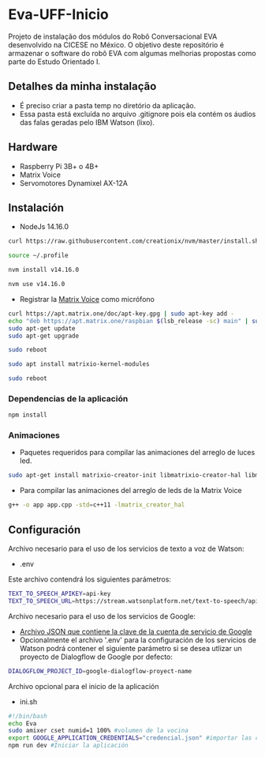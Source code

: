 # Eva-UFF-Inicio

Projeto de instalação dos módulos do Robô Conversacional EVA desenvolvido na CICESE no México. O objetivo deste repositório é armazenar o software do robô EVA com algumas melhorias propostas como parte do Estudo Orientado I.

## Detalhes da minha instalação
* É preciso criar a pasta temp no diretório da aplicação.
* Essa pasta está excluída no arquivo .gitignore pois ela contém os áudios das falas geradas pelo IBM Watson (lixo).

## Hardware
- Raspberry Pi 3B+ o 4B+
- Matrix Voice
- Servomotores Dynamixel AX-12A

## Instalación
- NodeJs 14.16.0
```bash
curl https://raw.githubusercontent.com/creationix/nvm/master/install.sh | bash
```
```bash
source ~/.profile
```
```bash
nvm install v14.16.0
```
```bash
nvm use v14.16.0
```
- Registrar la [Matrix Voice](https://matrix-io.github.io/matrix-documentation/matrix-voice/resources/microphone/) como micrófono

```bash
curl https://apt.matrix.one/doc/apt-key.gpg | sudo apt-key add -
echo "deb https://apt.matrix.one/raspbian $(lsb_release -sc) main" | sudo tee /etc/apt/sources.list.d/matrixlabs.list
sudo apt-get update
sudo apt-get upgrade
```

```bash
sudo reboot
```

```bash
sudo apt install matrixio-kernel-modules
```

```bash
sudo reboot
```

### Dependencias de la aplicación
```bash
npm install
```
<!--
### Librerías
 - Requerida para compilar la dependencia "speaker".
```bash
sudo apt-get install libasound2-dev
```
-->


### Animaciones
 - Paquetes requeridos para compilar las animaciones del arreglo de luces led.
```bash
sudo apt-get install matrixio-creator-init libmatrixio-creator-hal libmatrixio-creator-hal-dev
```
 - Para compilar las animaciones del arreglo de leds de la Matrix Voice
```bash
g++ -o app app.cpp -std=c++11 -lmatrix_creator_hal
```

## Configuración

Archivo necesario para el uso de los servicios de texto a voz de Watson:

- .env

Este archivo contendrá los siguientes parámetros:

```bash
TEXT_TO_SPEECH_APIKEY=api-key
TEXT_TO_SPEECH_URL=https://stream.watsonplatform.net/text-to-speech/api
```

Archivo necesario para el uso de los servicios de Google:

- [Archivo JSON que contiene la clave de la cuenta de servicio de Google](https://cloud.google.com/docs/authentication/getting-started)
- Opcionalmente el archivo '.env' para la configuración de los servicios de Watson podrá contener el siguiente parámetro si se desea utlizar un proyecto de Dialogflow de Google por defecto:
```bash
DIALOGFLOW_PROJECT_ID=google-dialogflow-proyect-name
```
Archivo opcional para el inicio de la aplicación 

- ini.sh

 ```bash
 #!/bin/bash
echo Eva
sudo amixer cset numid=1 100% #volumen de la vocina
export GOOGLE_APPLICATION_CREDENTIALS="credencial.json" #importar las credenciales de google
npm run dev #Iniciar la aplicación
 ```
